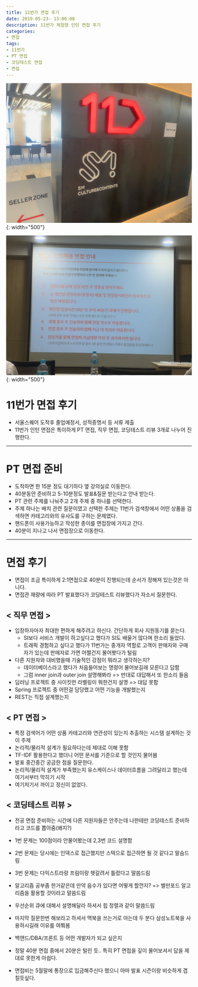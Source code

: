 ```yaml
---
title: 11번가 면접 후기
date: 2019-05-23- 13:00:08
description: 11번가 체험형 인턴 면접 후기
categories:
- 면접
tags: 
- 11번가
- PT 면접
- 코딩테스트 면접
- 면접
---
```

![11st_1](/assets/images/11st_1.jpg){: width="500"}

![11st_2](/assets/images/11st_2.jpg){: width="500"}

# 11번가 면접 후기
- 서울스퀘어 도착후 졸업예정서, 성적증명서 등 서류 제출
- 11번가 인턴 면접은 특이하게 PT 면접, 직무 면접, 코딩테스트 리뷰 3개로 나누어 진행한다.

***

# PT 면접 준비
- 도착하면 한 15분 정도 대기하다 옆 강의실로 이동한다.
- 40분동안 준비하고 5-10분정도 발표&질문 받는다고 안내 받는다.
- PT 관련 주제를 나눠주고 2개 주제 중 하나를 선택한다.
- 주제 하나는 배치 관련 질문이였고 선택한 주제는 11번가 검색창에서 어떤 상품을 검색하면 카테고리와의 유사도를 구하는 문제였다.
- 핸드폰이 사용가능하고 작성한 종이를 면접장에 가지고 간다.
- 40분이 지나고 나서 면접장으로 이동한다.

***

# 면접 후기
- 면접이 조금 특이하게 2:1면접으로 40분이 진행되는데 순서가 정해져 있는것은 아니다.
- 면접관 재량에 따라 PT 발표했다가 코딩테스트 리뷰했다가 자소서 질문한다.

## < 직무 면접 >
- 입장하자마자 최대한 편하게 해주려고 하신다. 간단하게 회사 지원동기를 묻는다.
    - SI보다 서비스 개발이 하고싶다고 했다가 SI도 배울거 많다며 한소리 들었다.
    - 트래픽 경험하고 싶다고 했다가 11번가는 중개자 역할로 고객이 판매자와 구매자가 있는데 판매자로 가면 어쩔건지 물어봣다가 털림
- 다른 지원자와 대비했을때 기술적인 강점이 뭐라고 생각하는지?
    - 데이터베이스라고 했다가 처음들어보는 명령어 물어보길래 모른다고 답함
    - 그럼 inner join과 outer join 설명해봐라 => 반대로 대답해서 또 한소리 들음
- 딥러닝 프로젝트 중 사이킷런 라벨링이 뭐한건지 설명 => 대답 못함
- Spring 프로젝트 중 어떤걸 담당했고 어떤 기능을 개발했는지
- REST는 직접 설계했는지

## < PT 면접 >
- 특정 검색어가 어떤 상품 카테고리와 연관성이 있는지 추출하는 시스템 설계하는 것이 주제
- 논리적/물리적 설계가 필요하다는데 제대로 이해 못함
- TF-IDF 활용한다고 했더니 어떤 문서를 기준으로 할 것인지 물어봄
- 발표 중간중간 궁금한 점을 질문한다.
- 논리적/물리적 설계가 부족했는지 유스케이스나 데이터흐름을 그려달라고 했는데 여기서부터 막히기 시작
- 여기저기서 까이고 정신이 없었다.

## < 코딩테스트 리뷰 >
- 전공 면접 준비하는 시간에 다른 지원자들은 안주는데 나한테만 코딩테스트 준비하라고 코드를 뽑아줌(왜지?)
- 1번 문제는 100점이라 안물어봤는데 2,3번 코드 설명함
- 2번 문제는 당시에는 인덱스로 접근했지만 스텍으로 접근하면 될 것 같다고 말슴드림
- 3번 문제는 다익스트라랑 프림이랑 헷갈려서 틀렸다고 말씀드림
- 알고리즘 공부좀 한거같은데 만약 음수가 있다면 어떻게 할껀지? => 벨만포드 알고리즘을 활용할 것이라고 말씀드림
- 우선순위 큐에 대해서 설명해달라 하셔서 힙 정렬과 같이 말씀드림

- 마지막 질문한번 해보라고 하셔서 맥북을 쓰는거로 아는데 두 분다 삼성노트북을 사용하시길래 이유를 여쭤봄
- 백앤드/DBA/프론트 등 어떤 개발자가 되고 싶은지

- 정말 40분 면접 중에서 20분은 털린 듯.. 특히 PT 면접을 깊이 물어보셔서 답을 제대로 못한게 아쉽다.

- 면접비는 5월말에 통장으로 입금해주신다 했으니 아마 발표 시즌이랑 비슷하게 겹칠듯싶다.